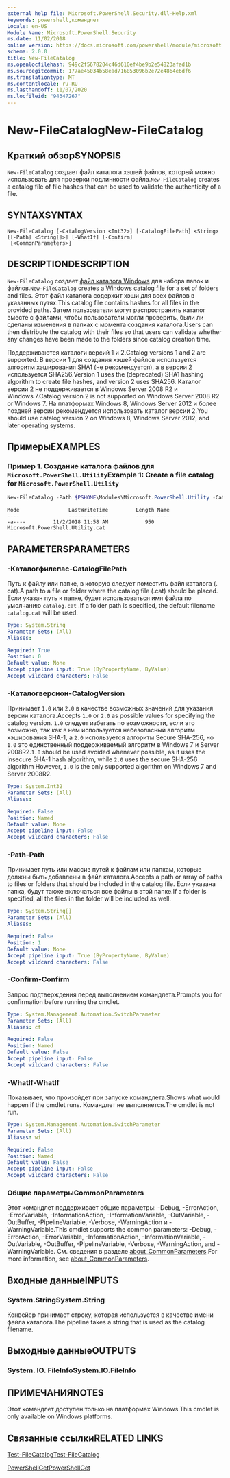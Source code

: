 ```yaml
---
external help file: Microsoft.PowerShell.Security.dll-Help.xml
keywords: powershell,командлет
Locale: en-US
Module Name: Microsoft.PowerShell.Security
ms.date: 11/02/2018
online version: https://docs.microsoft.com/powershell/module/microsoft.powershell.security/new-filecatalog?view=powershell-7.1&WT.mc_id=ps-gethelp
schema: 2.0.0
title: New-FileCatalog
ms.openlocfilehash: 949c2f5678204c46d610ef4be9b2e54823afad1b
ms.sourcegitcommit: 177ae45034b58ead716853096b2e72e4864e6df6
ms.translationtype: MT
ms.contentlocale: ru-RU
ms.lasthandoff: 11/07/2020
ms.locfileid: "94347267"
---
```

# <span data-ttu-id="6331b-103">New-FileCatalog</span><span class="sxs-lookup"><span data-stu-id="6331b-103">New-FileCatalog</span></span>

## <span data-ttu-id="6331b-104">Краткий обзор</span><span class="sxs-lookup"><span data-stu-id="6331b-104">SYNOPSIS</span></span>
<span data-ttu-id="6331b-105">`New-FileCatalog` создает файл каталога хэшей файлов, который можно использовать для проверки подлинности файла.</span><span class="sxs-lookup"><span data-stu-id="6331b-105">`New-FileCatalog` creates a catalog file of file hashes that can be used to validate the authenticity of a file.</span></span>

## <span data-ttu-id="6331b-106">SYNTAX</span><span class="sxs-lookup"><span data-stu-id="6331b-106">SYNTAX</span></span>

```
New-FileCatalog [-CatalogVersion <Int32>] [-CatalogFilePath] <String> [[-Path] <String[]>] [-WhatIf] [-Confirm]
 [<CommonParameters>]
```

## <span data-ttu-id="6331b-107">DESCRIPTION</span><span class="sxs-lookup"><span data-stu-id="6331b-107">DESCRIPTION</span></span>

<span data-ttu-id="6331b-108">`New-FileCatalog` создает [файл каталога Windows](/windows-hardware/drivers/install/catalog-files) для набора папок и файлов.</span><span class="sxs-lookup"><span data-stu-id="6331b-108">`New-FileCatalog` creates a [Windows catalog file](/windows-hardware/drivers/install/catalog-files) for a set of folders and files.</span></span> <span data-ttu-id="6331b-109">Этот файл каталога содержит хэши для всех файлов в указанных путях.</span><span class="sxs-lookup"><span data-stu-id="6331b-109">This catalog file contains hashes for all files in the provided paths.</span></span> <span data-ttu-id="6331b-110">Затем пользователи могут распространить каталог вместе с файлами, чтобы пользователи могли проверить, были ли сделаны изменения в папках с момента создания каталога.</span><span class="sxs-lookup"><span data-stu-id="6331b-110">Users can then distribute the catalog with their files so that users can validate whether any changes have been made to the folders since catalog creation time.</span></span>

<span data-ttu-id="6331b-111">Поддерживаются каталоги версий 1 и 2.</span><span class="sxs-lookup"><span data-stu-id="6331b-111">Catalog versions 1 and 2 are supported.</span></span> <span data-ttu-id="6331b-112">В версии 1 для создания хэшей файлов используется алгоритм хэширования SHA1 (не рекомендуется), а в версии 2 используется SHA256.</span><span class="sxs-lookup"><span data-stu-id="6331b-112">Version 1 uses the (deprecated) SHA1 hashing algorithm to create file hashes, and version 2 uses SHA256.</span></span> <span data-ttu-id="6331b-113">Каталог версии 2 не поддерживается в Windows Server 2008 R2 и Windows 7.</span><span class="sxs-lookup"><span data-stu-id="6331b-113">Catalog version 2 is not supported on Windows Server 2008 R2 or Windows 7.</span></span> <span data-ttu-id="6331b-114">На платформах Windows 8, Windows Server 2012 и более поздней версии рекомендуется использовать каталог версии 2.</span><span class="sxs-lookup"><span data-stu-id="6331b-114">You should use catalog version 2 on Windows 8, Windows Server 2012, and later operating systems.</span></span>

## <span data-ttu-id="6331b-115">Примеры</span><span class="sxs-lookup"><span data-stu-id="6331b-115">EXAMPLES</span></span>

### <span data-ttu-id="6331b-116">Пример 1. Создание каталога файлов для `Microsoft.PowerShell.Utility`</span><span class="sxs-lookup"><span data-stu-id="6331b-116">Example 1: Create a file catalog for `Microsoft.PowerShell.Utility`</span></span>

```powershell
New-FileCatalog -Path $PSHOME\Modules\Microsoft.PowerShell.Utility -CatalogFilePath \temp\Microsoft.PowerShell.Utility.cat -CatalogVersion 2.0
```

```Output
Mode                LastWriteTime         Length Name
----                -------------         ------ ----
-a----         11/2/2018 11:58 AM            950 Microsoft.PowerShell.Utility.cat
```

## <span data-ttu-id="6331b-117">PARAMETERS</span><span class="sxs-lookup"><span data-stu-id="6331b-117">PARAMETERS</span></span>

### <span data-ttu-id="6331b-118">-Каталогфилепас</span><span class="sxs-lookup"><span data-stu-id="6331b-118">-CatalogFilePath</span></span>

<span data-ttu-id="6331b-119">Путь к файлу или папке, в которую следует поместить файл каталога (. cat).</span><span class="sxs-lookup"><span data-stu-id="6331b-119">A path to a file or folder where the catalog file (.cat) should be placed.</span></span> <span data-ttu-id="6331b-120">Если указан путь к папке, будет использоваться имя файла по умолчанию `catalog.cat` .</span><span class="sxs-lookup"><span data-stu-id="6331b-120">If a folder path is specified, the default filename `catalog.cat` will be used.</span></span>

```yaml
Type: System.String
Parameter Sets: (All)
Aliases:

Required: True
Position: 0
Default value: None
Accept pipeline input: True (ByPropertyName, ByValue)
Accept wildcard characters: False
```

### <span data-ttu-id="6331b-121">-Каталогверсион</span><span class="sxs-lookup"><span data-stu-id="6331b-121">-CatalogVersion</span></span>

<span data-ttu-id="6331b-122">Принимает `1.0` или `2.0` в качестве возможных значений для указания версии каталога.</span><span class="sxs-lookup"><span data-stu-id="6331b-122">Accepts `1.0` or `2.0` as possible values for specifying the catalog version.</span></span> <span data-ttu-id="6331b-123">`1.0` следует избегать по возможности, если это возможно, так как в нем используется небезопасный алгоритм хэширования SHA-1, а `2.0` используется алгоритм Secure SHA-256, но `1.0` это единственный поддерживаемый алгоритм в Windows 7 и Server 2008R2.</span><span class="sxs-lookup"><span data-stu-id="6331b-123">`1.0` should be used avoided whenever possible, as it uses the insecure SHA-1 hash algorithm, while `2.0` uses the secure SHA-256 algorithm However, `1.0` is the only supported algorithm on Windows 7 and Server 2008R2.</span></span>

```yaml
Type: System.Int32
Parameter Sets: (All)
Aliases:

Required: False
Position: Named
Default value: None
Accept pipeline input: False
Accept wildcard characters: False
```

### <span data-ttu-id="6331b-124">-Path</span><span class="sxs-lookup"><span data-stu-id="6331b-124">-Path</span></span>

<span data-ttu-id="6331b-125">Принимает путь или массив путей к файлам или папкам, которые должны быть добавлены в файл каталога.</span><span class="sxs-lookup"><span data-stu-id="6331b-125">Accepts a path or array of paths to files or folders that should be included in the catalog file.</span></span> <span data-ttu-id="6331b-126">Если указана папка, будут также включаться все файлы в этой папке.</span><span class="sxs-lookup"><span data-stu-id="6331b-126">If a folder is specified, all the files in the folder will be included as well.</span></span>

```yaml
Type: System.String[]
Parameter Sets: (All)
Aliases:

Required: False
Position: 1
Default value: None
Accept pipeline input: True (ByPropertyName, ByValue)
Accept wildcard characters: False
```

### <span data-ttu-id="6331b-127">-Confirm</span><span class="sxs-lookup"><span data-stu-id="6331b-127">-Confirm</span></span>

<span data-ttu-id="6331b-128">Запрос подтверждения перед выполнением командлета.</span><span class="sxs-lookup"><span data-stu-id="6331b-128">Prompts you for confirmation before running the cmdlet.</span></span>

```yaml
Type: System.Management.Automation.SwitchParameter
Parameter Sets: (All)
Aliases: cf

Required: False
Position: Named
Default value: False
Accept pipeline input: False
Accept wildcard characters: False
```

### <span data-ttu-id="6331b-129">-WhatIf</span><span class="sxs-lookup"><span data-stu-id="6331b-129">-WhatIf</span></span>

<span data-ttu-id="6331b-130">Показывает, что произойдет при запуске командлета.</span><span class="sxs-lookup"><span data-stu-id="6331b-130">Shows what would happen if the cmdlet runs.</span></span> <span data-ttu-id="6331b-131">Командлет не выполняется.</span><span class="sxs-lookup"><span data-stu-id="6331b-131">The cmdlet is not run.</span></span>

```yaml
Type: System.Management.Automation.SwitchParameter
Parameter Sets: (All)
Aliases: wi

Required: False
Position: Named
Default value: False
Accept pipeline input: False
Accept wildcard characters: False
```

### <span data-ttu-id="6331b-132">Общие параметры</span><span class="sxs-lookup"><span data-stu-id="6331b-132">CommonParameters</span></span>

<span data-ttu-id="6331b-133">Этот командлет поддерживает общие параметры: -Debug, -ErrorAction, -ErrorVariable, -InformationAction, -InformationVariable, -OutVariable, -OutBuffer, -PipelineVariable, -Verbose, -WarningAction и -WarningVariable.</span><span class="sxs-lookup"><span data-stu-id="6331b-133">This cmdlet supports the common parameters: -Debug, -ErrorAction, -ErrorVariable, -InformationAction, -InformationVariable, -OutVariable, -OutBuffer, -PipelineVariable, -Verbose, -WarningAction, and -WarningVariable.</span></span> <span data-ttu-id="6331b-134">См. сведения в разделе [about_CommonParameters](https://go.microsoft.com/fwlink/?LinkID=113216).</span><span class="sxs-lookup"><span data-stu-id="6331b-134">For more information, see [about_CommonParameters](https://go.microsoft.com/fwlink/?LinkID=113216).</span></span>

## <span data-ttu-id="6331b-135">Входные данные</span><span class="sxs-lookup"><span data-stu-id="6331b-135">INPUTS</span></span>

### <span data-ttu-id="6331b-136">System.String</span><span class="sxs-lookup"><span data-stu-id="6331b-136">System.String</span></span>

<span data-ttu-id="6331b-137">Конвейер принимает строку, которая используется в качестве имени файла каталога.</span><span class="sxs-lookup"><span data-stu-id="6331b-137">The pipeline takes a string that is used as the catalog filename.</span></span>

## <span data-ttu-id="6331b-138">Выходные данные</span><span class="sxs-lookup"><span data-stu-id="6331b-138">OUTPUTS</span></span>

### <span data-ttu-id="6331b-139">System. IO. FileInfo</span><span class="sxs-lookup"><span data-stu-id="6331b-139">System.IO.FileInfo</span></span>

## <span data-ttu-id="6331b-140">ПРИМЕЧАНИЯ</span><span class="sxs-lookup"><span data-stu-id="6331b-140">NOTES</span></span>

<span data-ttu-id="6331b-141">Этот командлет доступен только на платформах Windows.</span><span class="sxs-lookup"><span data-stu-id="6331b-141">This cmdlet is only available on Windows platforms.</span></span>

## <span data-ttu-id="6331b-142">Связанные ссылки</span><span class="sxs-lookup"><span data-stu-id="6331b-142">RELATED LINKS</span></span>

[<span data-ttu-id="6331b-143">Test-FileCatalog</span><span class="sxs-lookup"><span data-stu-id="6331b-143">Test-FileCatalog</span></span>](Test-FileCatalog.md)

[<span data-ttu-id="6331b-144">PowerShellGet</span><span class="sxs-lookup"><span data-stu-id="6331b-144">PowerShellGet</span></span>](/powerShell/module/powershellget)

